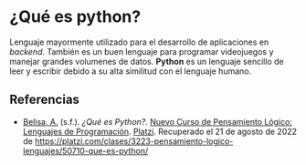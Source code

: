 # ¿Qué es python?

Lenguaje mayormente utilizado para el desarrollo de aplicaciones en *backend*. También es un buen lenguaje para programar videojuegos y manejar grandes volumenes de datos. **Python** es un lenguaje sencillo de leer y escribir debido a su alta similitud con el lenguaje humano.

## Referencias

- [Belisa, A.](https://platzi.com/profesores/anabelisam_/) (s.f.). _¿Qué es Python?_. [Nuevo Curso de Pensamiento Lógico: Lenguajes de Programación](https://platzi.com/cursos/pensamiento-logico-lenguajes/). [Platzi](https://www.platzi.com/home). Recuperado el 21 de agosto de 2022 de https://platzi.com/clases/3223-pensamiento-logico-lenguajes/50710-que-es-python/